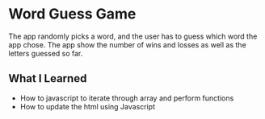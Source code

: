 # Word Guess Game
The app randomly picks a word, and the user has to guess which word the app chose.
The app show the number of wins and losses as well as the letters guessed so far.

## What I Learned
* How to javascript to iterate through array and perform functions
* How to update the html using Javascript
